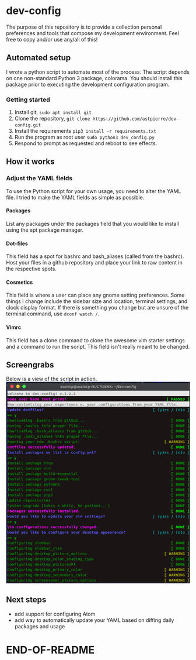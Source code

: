 # dev-config
The purpose of this repository is to provide a collection personal preferences and tools that compose my development environment. Feel free to copy and/or use any/all of this!

## Automated setup
I wrote a python script to automate most of the process. The script depends on one non-standard Python 3 package, colorama. You should install this package prior to executing the development configuration program.
### Getting started
1. Install git, ```sudo apt install git```  
2. Clone the repository, ```git clone https://github.com/astpierre/dev-config.git```  
3. Install the requirements ```pip3 install -r requirements.txt```
4. Run the program as root user ```sudo python3 dev_config.py```  
5. Respond to prompt as requested and reboot to see effects.  

## How it works
### Adjust the YAML fields   
To use the Python script for your own usage, you need to alter the YAML file.
I tried to make the YAML fields as simple as possible.  
#### Packages
List any packages under the packages field that you would like to install using the apt package manager.
#### Dot-files
This field has a spot for bashrc and bash_aliases (called from the bashrc). Host your files in a github repository and place your link to raw content in the respective spots.
#### Cosmetics
This field is where a user can place any gnome setting preferences. Some things I change include the sidebar size and location, terminal settings, and clock display format. If there is something you change but are unsure of the terminal command, use ```dconf watch /```.   
#### Vimrc
This field has a clone command to clone the awesome vim starter settings and a command to run the script. This field isn't really meant to be changed.   

## Screengrabs  
Below is a view of the script in action.
![screengrab1](https://github.com/astpierre/dev-config/blob/master/photos/screenshot1.png)

## Next steps
* add support for configuring Atom
* add way to automatically update your YAML based on diffing daily packages and usage

# END-OF-README
